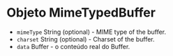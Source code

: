 # Objeto MimeTypedBuffer

* `mimeType` String (optional) - MIME type of the buffer.
* `charset` String (optional) - Charset of the buffer.
* `data` Buffer - o conteúdo real do Buffer.
